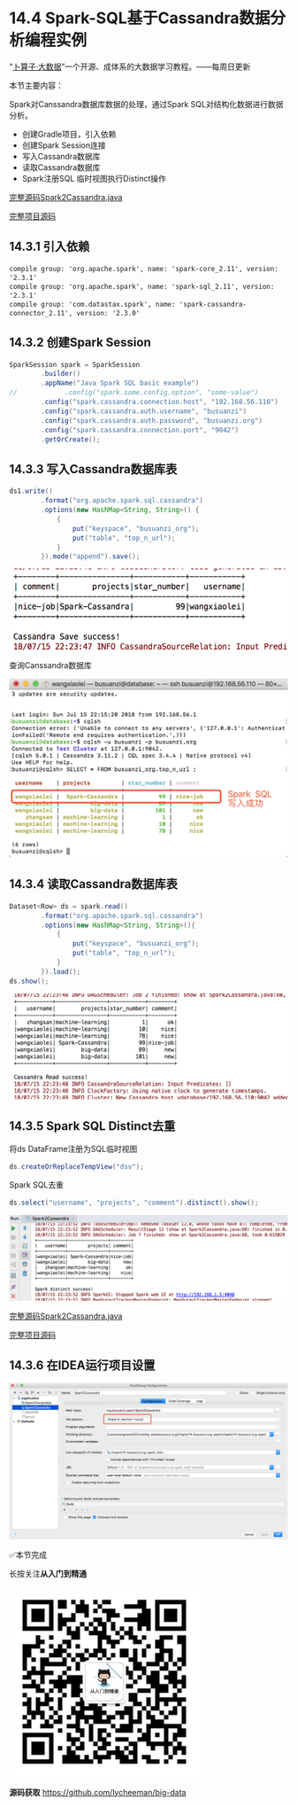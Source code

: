 # 14.4 Spark-SQL基于Cassandra数据分析编程实例

“[卜算子·大数据](https://github.com/lycheeman/big-data)”一个开源、成体系的大数据学习教程。——每周日更新

本节主要内容：

Spark对Canssandra数据库数据的处理，通过Spark SQL对结构化数据进行数据分析。

- 创建Gradle项目，引入依赖
- 创建Spark Session连接
- 写入Cassandra数据库
- 读取Cassandra数据库
- Spark注册SQL 临时视图执行Distinct操作

[完整源码Spark2Cassandra.java](https://github.com/lycheeman/big-data/tree/master/busuanzi.org/chapter14-busuanzi.org-spark/chapter14-busuanzi.org-spark/src/main/java/org/busuanzi/spark/Spark2Cassandra.java)

[完整项目源码](https://github.com/lycheeman/big-data/tree/master/busuanzi.org/chapter14-busuanzi.org-spark/chapter14-busuanzi.org-spark)

## 14.3.1 引入依赖

```GRADLE
compile group: 'org.apache.spark', name: 'spark-core_2.11', version: '2.3.1'
compile group: 'org.apache.spark', name: 'spark-sql_2.11', version: '2.3.1'
compile group: 'com.datastax.spark', name: 'spark-cassandra-connector_2.11', version: '2.3.0'
```

## 14.3.2 创建Spark Session

```JAVA
SparkSession spark = SparkSession
        .builder()
        .appName("Java Spark SQL basic example")
//            .config("spark.some.config.option", "some-value")
        .config("spark.cassandra.connection.host", "192.168.56.110")
        .config("spark.cassandra.auth.username", "busuanzi")
        .config("spark.cassandra.auth.password", "busuanzi.org")
        .config("spark.cassandra.connection.port", "9042")
        .getOrCreate();
```

## 14.3.3 写入Cassandra数据库表

```JAVA
ds1.write()
        .format("org.apache.spark.sql.cassandra")
        .options(new HashMap<String, String>() {
            {
                put("keyspace", "busuanzi_org");
                put("table", "top_n_url");
            }
        }).mode("append").save();
```
![](./../image/chapter14-Apache-Spark-image/14.4/14.4-3.png)

查询Canssandra数据库

![](./../image/chapter14-Apache-Spark-image/14.4/14.4-1.png)

## 14.3.4 读取Cassandra数据库表
```JAVA
Dataset<Row> ds = spark.read()
        .format("org.apache.spark.sql.cassandra")
        .options(new HashMap<String, String>(){
            {
                put("keyspace", "busuanzi_org");
                put("table", "top_n_url");
            }
        }).load();
ds.show();
```
![](./../image/chapter14-Apache-Spark-image/14.4/14.4-2.png)

## 14.3.5 Spark SQL Distinct去重
将ds DataFrame注册为SQL临时视图

```JAVA
ds.createOrReplaceTempView("dsv");
```
Spark SQL去重
```JAVA
ds.select("username", "projects", "comment").distinct().show();
```

![](./../image/chapter14-Apache-Spark-image/14.4/14.4-4.png)


[完整源码Spark2Cassandra.java](https://github.com/lycheeman/big-data/tree/master/busuanzi.org/chapter14-busuanzi.org-spark/chapter14-busuanzi.org-spark/src/main/java/org/busuanzi/spark/Spark2Cassandra.java)

[完整项目源码](https://github.com/lycheeman/big-data/tree/master/busuanzi.org/chapter14-busuanzi.org-spark/chapter14-busuanzi.org-spark)


## 14.3.6 在IDEA运行项目设置
![](./../image/chapter14-Apache-Spark-image/14.4/14.4-5.png)


:white_check_mark:本节完成

长按关注**从入门到精通**

![](./../../article/image/user/share/qrcode_for_gh_6932763778ef_344.jpg)

**源码获取**   https://github.com/lycheeman/big-data
